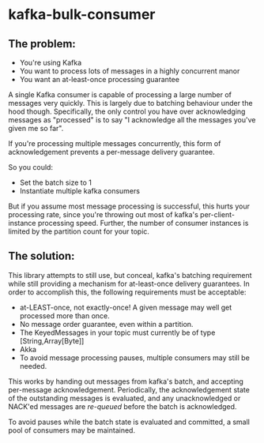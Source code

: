 kafka-bulk-consumer
===================


The problem:
------------

* You're using Kafka
* You want to process lots of messages in a highly concurrent manor
* You want an at-least-once processing guarantee  

A single Kafka consumer is capable of processing a large number of messages very quickly. This
is largely due to batching behaviour under the hood though. Specifically, the only control you have over 
acknowledging messages as "processed" is to say "I acknowledge all the messages you've given me so far".

If you're processing multiple messages concurrently, this form of acknowledgement prevents a 
per-message delivery guarantee.

So you could:
* Set the batch size to 1
* Instantiate multiple kafka consumers

But if you assume most message processing is successful, this hurts your processing rate, since you're 
throwing out most of kafka's per-client-instance processing speed. Further, the number of consumer 
instances is limited by the partition count for your topic.

The solution:
-------------

This library attempts to still use, but conceal, kafka's batching requirement while still 
providing a mechanism for at-least-once delivery guarantees.
In order to accomplish this, the following requirements must be acceptable:

* at-LEAST-once, not exactly-once! A given message may well get processed more than once.
* No message order guarantee, even within a partition.
* The KeyedMessages in your topic must currently be of type \[String,Array\[Byte]]
* Akka
* To avoid message processing pauses, multiple consumers may still be needed.

This works by handing out messages from kafka's batch, and accepting per-message acknowledgement. 
Periodically, the acknowledgement state of the outstanding messages is evaluated, and any 
unacknowledged or NACK'ed messages are *re-queued* before the batch is acknowledged.

To avoid pauses while the batch state is evaluated and committed, a small pool of consumers may
be maintained.

